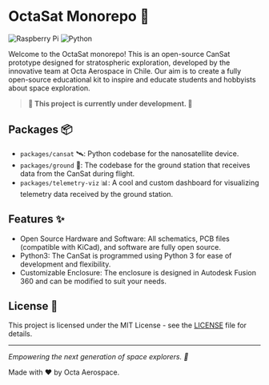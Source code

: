 # OctaSat Monorepo 🚀

![Raspberry Pi](https://img.shields.io/badge/-Raspberry_Pi-C51A4A?style=for-the-badge&logo=Raspberry-Pi)
![Python](https://img.shields.io/badge/python-3670A0?style=for-the-badge&logo=python&logoColor=ffdd54)

Welcome to the OctaSat monorepo! This is an open-source CanSat prototype designed for stratospheric exploration, developed by the innovative team at Octa Aerospace in Chile. Our aim is to create a fully open-source educational kit to inspire and educate students and hobbyists about space exploration.



> **🚧 This project is currently under development. 🚧**

## Packages 📦

- `packages/cansat` 🛰️: Python codebase for the nanosatellite device.
- `packages/ground` 📡: The codebase for the ground station that receives data from the CanSat during flight.
- `packages/telemetry-viz` 📊: A cool and custom dashboard for visualizing telemetry data received by the ground station.

## Features ✨

- Open Source Hardware and Software: All schematics, PCB files (compatible with KiCad), and software are fully open source.
- Python3: The CanSat is programmed using Python 3 for ease of development and flexibility.
- Customizable Enclosure: The enclosure is designed in Autodesk Fusion 360 and can be modified to suit your needs.

## License 📜

This project is licensed under the MIT License - see the [LICENSE](LICENSE) file for details.

---

_Empowering the next generation of space explorers. 🌌_

Made with ❤️ by Octa Aerospace.
